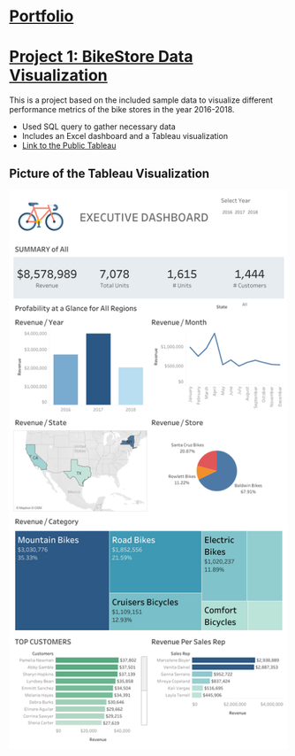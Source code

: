 # [Portfolio](https://github.com/Lacsam/Portfolio)

# [Project 1: BikeStore Data Visualization](https://github.com/Lacsam/BikeStore-Data-visualization)

This is a project based on the included sample data to visualize different performance metrics of the bike stores in the year 2016-2018.

* Used SQL query to gather necessary data
* Includes an Excel dashboard and a Tableau visualization
* [Link to the Public Tableau](https://public.tableau.com/app/profile/lac.sam/viz/BikeStoresDashboard_16842052851400/Dashboard1)

## Picture of the Tableau Visualization
![](images/Bikestores-Tableau-Dashboard.png) 
